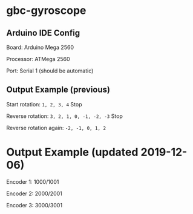 # gbc-gyroscope

## Arduino IDE Config

Board: Arduino Mega 2560

Processor: ATMega 2560

Port: Serial 1 (should be automatic)



## Output Example (previous)

Start rotation: 
`1, 2, 3, 4`
Stop

Reverse rotation:
`3, 2, 1, 0, -1, -2, -3`
Stop

Reverse rotation again:
`-2, -1, 0, 1, 2`

# Output Example (updated 2019-12-06)

Encoder 1: 1000/1001

Encoder 2: 2000/2001

Encoder 3: 3000/3001

